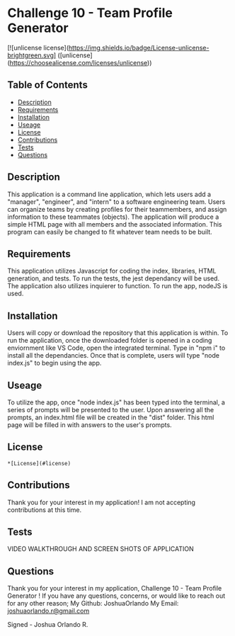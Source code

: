 
  # Challenge 10 - Team Profile Generator 

  [![unlicense license](https://img.shields.io/badge/License-unlicense-brightgreen.svg] ([unlicense] (https://choosealicense.com/licenses/unlicense))
  
  ## Table of Contents 
  * [Description](#description) 
  * [Requirements](#requirements) 
  * [Installation](#installation) 
  * [Useage](#useage) 
  * [License](#license) 
  * [Contributions](#contributions)
  * [Tests](#tests) 
  * [Questions](#questions) 
 
  ## Description
  This application is a command line application, which lets users add a "manager", "engineer", and "intern" to a  software engineering team. Users can organize teams by creating profiles for their teammembers, and assign information to these teammates (objects). The application will produce a simple HTML page with all members and the associated information. This program can easily be changed to fit whatever team needs to be built.   

  ## Requirements
  This application utilizes Javascript for coding the index, libraries, HTML generation, and tests. To run the tests, the  jest dependancy will be used. The application also utilizes inquierer to function. To run the app, nodeJS is used. 

  ## Installation
  Users will copy or download the repository that this application is within. To run the application, once the downloaded folder is opened in a coding enviornment like VS Code, open the integrated terminal. Type in "npm i" to install all the dependancies. Once that is complete, users will type "node index.js" to begin using the app.

  ## Useage
  To utilize the app, once "node index.js" has been typed into the terminal, a series of prompts will be presented to the user. Upon answering all the prompts, an index.html file will be created in the "dist" folder. This html page will be filled in with answers to the user's prompts. 

  ## License 
  
    *[License](#license)

  ## Contributions
  Thank you for your interest in my application! I am not accepting contributions at this time.

  ## Tests 
  VIDEO WALKTHROUGH AND SCREEN SHOTS OF APPLICATION

  ## Questions 
  Thank you for your interest in my application, Challenge 10 - Team Profile Generator ! 
  If you have any questions, concerns, or would like to reach out for any other reason;
  My Github: JoshuaOrlando
  My Email: joshuaorlando.r@gmail.com


  Signed - Joshua Orlando R.

